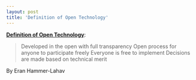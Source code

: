 ```yaml
---
layout: post
title: 'Definition of Open Technology'
---
```

<strong><a href="http://hueniverse.com/2010/05/open-vs-fast-good-vs-evil-google-vs-facebook/?utm_source=feedburner&amp;utm_medium=feed&amp;utm_campaign=Feed:+Hueniverse+(Hueniverse)">Definition of Open Technology</a></strong>:
<blockquote>Developed in the open with full transparency
Open process for anyone to participate freely
Everyone is free to implement
Decisions are made based on technical merit</blockquote>
By Eran Hammer-Lahav